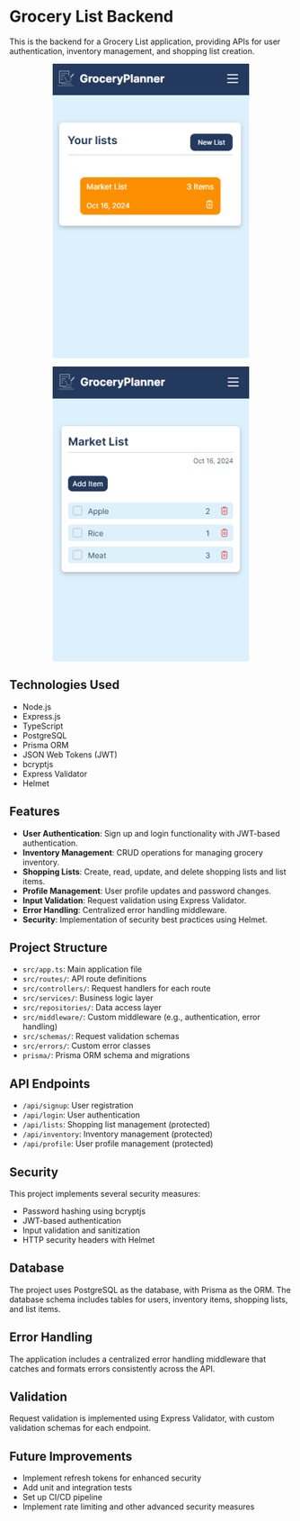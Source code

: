 # Grocery List Backend

This is the backend for a Grocery List application, providing APIs for user authentication, inventory management, and shopping list creation.

<p float="left" style="display: flex; gap: 15px; flex-wrap: wrap; justify-content: center;">
  <img src="src\assets\images\projectpic1.png" alt="list section's picture" style="width: 350px; max-width: 350px; max-height: 530px">
  <img src="src\assets\images\projectpic2.png" alt="list detailed's picture" style="width: 350px; max-width: 350px; max-height: 530px">
</p>

## Technologies Used

- Node.js
- Express.js
- TypeScript
- PostgreSQL
- Prisma ORM
- JSON Web Tokens (JWT)
- bcryptjs
- Express Validator
- Helmet

## Features

- **User Authentication**: Sign up and login functionality with JWT-based authentication.
- **Inventory Management**: CRUD operations for managing grocery inventory.
- **Shopping Lists**: Create, read, update, and delete shopping lists and list items.
- **Profile Management**: User profile updates and password changes.
- **Input Validation**: Request validation using Express Validator.
- **Error Handling**: Centralized error handling middleware.
- **Security**: Implementation of security best practices using Helmet.

## Project Structure

- `src/app.ts`: Main application file
- `src/routes/`: API route definitions
- `src/controllers/`: Request handlers for each route
- `src/services/`: Business logic layer
- `src/repositories/`: Data access layer
- `src/middleware/`: Custom middleware (e.g., authentication, error handling)
- `src/schemas/`: Request validation schemas
- `src/errors/`: Custom error classes
- `prisma/`: Prisma ORM schema and migrations

## API Endpoints

- `/api/signup`: User registration
- `/api/login`: User authentication
- `/api/lists`: Shopping list management (protected)
- `/api/inventory`: Inventory management (protected)
- `/api/profile`: User profile management (protected)

## Security

This project implements several security measures:

- Password hashing using bcryptjs
- JWT-based authentication
- Input validation and sanitization
- HTTP security headers with Helmet

## Database

The project uses PostgreSQL as the database, with Prisma as the ORM. The database schema includes tables for users, inventory items, shopping lists, and list items.

## Error Handling

The application includes a centralized error handling middleware that catches and formats errors consistently across the API.

## Validation

Request validation is implemented using Express Validator, with custom validation schemas for each endpoint.

## Future Improvements

- Implement refresh tokens for enhanced security
- Add unit and integration tests
- Set up CI/CD pipeline
- Implement rate limiting and other advanced security measures